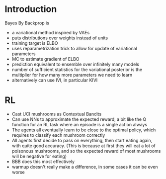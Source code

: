 # Introduction

Bayes By Backprop is 
- a variational method inspired by VAEs
- puts distributions over weights instead of units
- training target is ELBO
- uses reparametrization trick to allow for update of variational parameters
- MC to estimate gradient of ELBO
- prediction equivalent to ensemble over infinitely many models
- number of sufficient statistics for the variational posterior is the multiplier for how many more parameters we need to learn
- alternatively can use IVI, in particular KIVI


# RL

- Cast UCI mushrooms as Contextual Bandits
- Can use NNs to approximate the expected reward, a bit like the Q function for an RL task where an episode is a single action always
- The agents all eventually learn to be close to the optimal policy, which requires to classify each mushroom correctly
- All agents first decide to pass on everything, then start eating again, with quite good accuracy. 
(This is because at first they will eat a lot of poisonous mushrooms, and so the expected reward of most mushrooms will be negative for eating)
- BBB does this most effectively
- warmup doesn't really make a difference, in some cases it can be even worse

